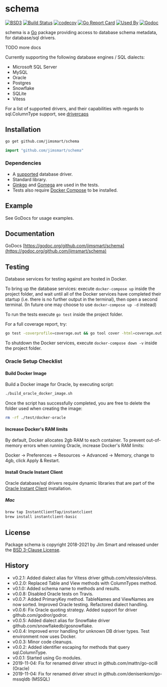 # schema

[![BSD3](https://img.shields.io/badge/license-BSD3-blue.svg?style=flat)](LICENSE.md)
[![Build Status](https://img.shields.io/travis/jimsmart/schema/master.svg?style=flat)](https://travis-ci.org/jimsmart/schema)
[![codecov](https://codecov.io/gh/jimsmart/schema/branch/master/graph/badge.svg)](https://codecov.io/gh/jimsmart/schema)
[![Go Report Card](https://goreportcard.com/badge/github.com/jimsmart/schema)](https://goreportcard.com/report/github.com/jimsmart/schema)
[![Used By](https://img.shields.io/sourcegraph/rrc/github.com/jimsmart/schema.svg)](https://sourcegraph.com/github.com/jimsmart/schema)
[![Godoc](https://img.shields.io/badge/godoc-reference-blue.svg?style=flat)](https://godoc.org/github.com/jimsmart/schema)

schema is a [Go](https://golang.org) package providing access to database schema metadata, for database/sql drivers.

TODO more docs

Currently supporting the following database engines / SQL dialects:

- Microsoft SQL Server
- MySQL
- Oracle
- Postgres
- Snowflake
- SQLite
- Vitess

For a list of supported drivers, and their capabilities with regards to sql.ColumnType support, see [drivercaps](https://github.com/jimsmart/drivercaps)

## Installation

```bash
go get github.com/jimsmart/schema
```

```go
import "github.com/jimsmart/schema"
```

### Dependencies

- A [supported](https://github.com/jimsmart/drivercaps) database driver.
- Standard library.
- [Ginkgo](https://onsi.github.io/ginkgo/) and [Gomega](https://onsi.github.io/gomega/) are used in the tests.
- Tests also require [Docker Compose](https://docs.docker.com/compose/install/) to be installed.

## Example

See GoDocs for usage examples.

## Documentation

GoDocs [https://godoc.org/github.com/jimsmart/schema](https://godoc.org/github.com/jimsmart/schema)

## Testing

Database services for testing against are hosted in Docker.

To bring up the database services: execute `docker-compose up` inside the project folder, and wait until all of the Docker services have completed their startup (i.e. there is no further output in the terminal), then open a second terminal. (In future one may choose to use `docker-compose up -d` instead)

To run the tests execute `go test` inside the project folder.

For a full coverage report, try:

```bash
go test -coverprofile=coverage.out && go tool cover -html=coverage.out
```

To shutdown the Docker services, execute `docker-compose down -v` inside the project folder.

### Oracle Setup Checklist

#### Build Docker Image

Build a Docker image for Oracle, by executing script:

```bash
./build_oracle_docker_image.sh
```

Once the script has successfully completed, you are free to delete the folder used when creating the image:

```bash
rm -rf ./test/docker-oracle
```

#### Increase Docker's RAM limits

By default, Docker allocates 2gb RAM to each container. To prevent out-of-memory errors when running Oracle, increase Docker's RAM limits:

Docker -> Preferences -> Resources -> Advanced -> Memory, change to 4gb, click Apply & Restart.

#### Install Oracle Instant Client

Oracle database/sql drivers require dynamic libraries that are part of the [Oracle Instant Client](https://www.oracle.com/uk/database/technologies/instant-client.html) installation.

##### Mac

```bash
brew tap InstantClientTap/instantclient
brew install instantclient-basic
```

## License

Package schema is copyright 2018-2021 by Jim Smart and released under the [BSD 3-Clause License](LICENSE.md).

## History

- v0.2.1: Added dialect alias for Vitess driver github.com/vitessio/vitess.
- v0.2.0: Replaced Table and View methods with ColumnTypes method.
- v0.1.0: Added schema name to methods and results.
- v0.0.8: Disabled Oracle tests on Travis.
- v0.0.7: Added PrimaryKey method. TableNames and ViewNames are now sorted. Improved Oracle testing. Refactored dialect handling.
- v0.0.6: Fix Oracle quoting strategy. Added support for driver github.com/godror/godror.
- v0.0.5: Added dialect alias for Snowflake driver github.com/snowflakedb/gosnowflake.
- v0.0.4: Improved error handling for unknown DB driver types. Test environment now uses Docker.
- v0.0.3: Minor code cleanups.
- v0.0.2: Added identifier escaping for methods that query sql.ColumnType.
- v0.0.1: Started using Go modules.
- 2019-11-04: Fix for renamed driver struct in github.com/mattn/go-oci8 (Oracle)
- 2019-11-04: Fix for renamed driver struct in github.com/denisenkom/go-mssqldb (MSSQL)
